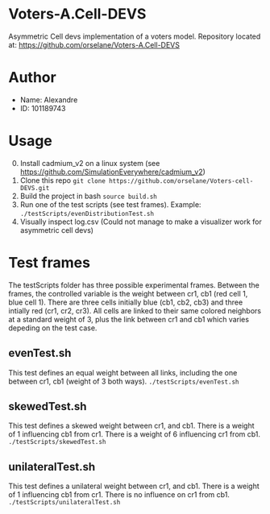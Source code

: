 # Voters-A.Cell-DEVS
Asymmetric Cell devs implementation of a voters model. Repository located at:
https://github.com/orselane/Voters-A.Cell-DEVS

# Author
- Name: Alexandre
- ID: 101189743

# Usage
0. Install cadmium_v2 on a linux system (see https://github.com/SimulationEverywhere/cadmium_v2)
1. Clone this repo
```git clone https://github.com/orselane/Voters-cell-DEVS.git```
2. Build the project in bash
```source build.sh```
3. Run one of the test scripts (see test frames). Example:
```./testScripts/evenDistributionTest.sh```
4. Visually inspect log.csv (Could not manage to make a visualizer work for asymmetric cell devs)

# Test frames
The testScripts folder has three possible experimental frames.
Between the frames, the controlled variable is the weight between cr1, cb1 (red cell 1, blue cell 1).
There are three cells initially blue (cb1, cb2, cb3) and three intially red (cr1, cr2, cr3).
All cells are linked to their same colored neighbors at a standard weight of 3, 
plus the link between cr1 and cb1 which varies depeding on the test case.

## evenTest.sh
This test defines an equal weight between all links, including the one between cr1, cb1 (weight of 3 both ways).
```./testScripts/evenTest.sh```

## skewedTest.sh
This test defines a skewed weight between cr1, and cb1.
There is a weight of 1 influencing cb1 from cr1.
There is a weight of 6 influencing cr1 from cb1.
```./testScripts/skewedTest.sh```

## unilateralTest.sh
This test defines a unilateral weight between cr1, and cb1.
There is a weight of 1 influencing cb1 from cr1.
There is no influence on cr1 from cb1.
```./testScripts/unilateralTest.sh```
